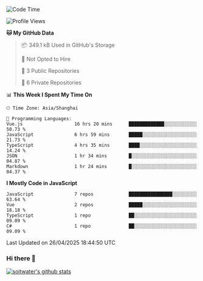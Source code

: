 <!--START_SECTION:waka-->
![Code Time](http://img.shields.io/badge/Code%20Time-4%2C942%20hrs%2039%20mins-blue)

![Profile Views](http://img.shields.io/badge/Profile%20Views-0-blue)

**🐱 My GitHub Data** 

> 📦 349.1 kB Used in GitHub's Storage 
 > 
> 🚫 Not Opted to Hire
 > 
> 📜 3 Public Repositories 
 > 
> 🔑 6 Private Repositories 
 > 
📊 **This Week I Spent My Time On** 

```text
🕑︎ Time Zone: Asia/Shanghai

💬 Programming Languages: 
Vue.js                   16 hrs 20 mins      █████████████░░░░░░░░░░░░   50.73 % 
JavaScript               6 hrs 59 mins       █████░░░░░░░░░░░░░░░░░░░░   21.73 % 
TypeScript               4 hrs 35 mins       ████░░░░░░░░░░░░░░░░░░░░░   14.24 % 
JSON                     1 hr 34 mins        █░░░░░░░░░░░░░░░░░░░░░░░░   04.87 % 
Markdown                 1 hr 24 mins        █░░░░░░░░░░░░░░░░░░░░░░░░   04.37 % 
```

**I Mostly Code in JavaScript** 

```text
JavaScript               7 repos             ████████████████░░░░░░░░░   63.64 % 
Vue                      2 repos             █████░░░░░░░░░░░░░░░░░░░░   18.18 % 
TypeScript               1 repo              ██░░░░░░░░░░░░░░░░░░░░░░░   09.09 % 
C#                       1 repo              ██░░░░░░░░░░░░░░░░░░░░░░░   09.09 % 
```




 Last Updated on 26/04/2025 18:44:50 UTC
<!--END_SECTION:waka-->

### Hi there 👋
[![soitwater's github stats](https://github-readme-stats.vercel.app/api?username=soitwater)](https://github.com/soitwater/github-readme-stats)
